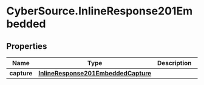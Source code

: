 # CyberSource.InlineResponse201Embedded

## Properties
Name | Type | Description | Notes
------------ | ------------- | ------------- | -------------
**capture** | [**InlineResponse201EmbeddedCapture**](InlineResponse201EmbeddedCapture.md) |  | [optional] 


